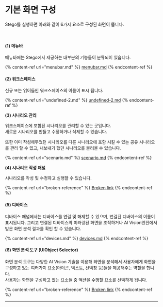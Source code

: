# 기본 화면 구성

Stego를 실행하면 아래와 같이 6가지 요소로 구성된 화면이 뜹니다.

<figure><img src="../.gitbook/assets/캡처 (1).PNG" alt=""><figcaption></figcaption></figure>

#### (1) 메뉴바

메뉴바에는 Stego에서 제공하는 대부분의 기능들이 분류되어 있습니다.

{% content-ref url="menubar.md" %}
[menubar.md](menubar.md)
{% endcontent-ref %}

#### (2) 워크스페이스&#x20;

신규 또는 읽어들인  워크스페이스의 이름이 표시 됩니다.

{% content-ref url="undefined-2.md" %}
[undefined-2.md](undefined-2.md)
{% endcontent-ref %}

**(3) 시나리오 관리**

워크스페이스에 포함된 시나리오를 관리할 수 있는 곳입니다. \
새로운 시나리오를 만들고 수정하거나 삭제할 수 있습니다.

또한 이미 작성해두었던 시나리오를 다른 시나리오에 포함 시킬 수 있는 공유 시나리오를 관리 할 수 있고, 내보내기 했던 시나리오를 불러올 수 있습니다.

{% content-ref url="scenario.md" %}
[scenario.md](scenario.md)
{% endcontent-ref %}

**(4) 시나리오 작성 패널**

시나리오를 작성 및 수정하고 실행할 수 있습니다.

{% content-ref url="broken-reference" %}
[Broken link](broken-reference)
{% endcontent-ref %}

#### (5) 디바이스

디바이스 패널에서는 디바이스를 연결 및 해제할 수 있으며, 연결된 디바이스의 이름이 표시됩니다. 그리고 연결된 디바이스의 미러링된 화면을 조작하거나 AI Vision엔진에서 받은 화면 분석 결과를 확인 할 수 있습니다.

{% content-ref url="devices.md" %}
[devices.md](devices.md)
{% endcontent-ref %}

#### (6) 화면 분석 도구 (UIObject Selector)

화면 분석 도구는 다양한 AI Vision 기술을 이용해 화면을 분석해서 사용자에게 화면을 구성하고 있는 여러가지 요소(아이콘, 텍스트, 선택창 등)들을 제공해주는 역할을 합니다.\
사용자는 화면을 구성하고 있는 요소들 중 액션을 수행할 요소를 선택하게 됩니다.

{% content-ref url="broken-reference" %}
[Broken link](broken-reference)
{% endcontent-ref %}

****

